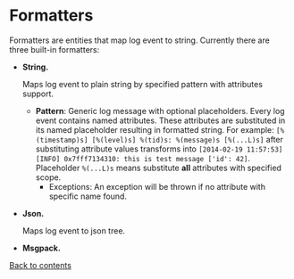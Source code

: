 # Formatters

Formatters are entities that map log event to string. Currently there are three built-in formatters:

 - **String.**

   Maps log event to plain string by specified pattern with attributes support.
   
   - **Pattern**: Generic log message with optional placeholders. Every log event contains named attributes. These attributes are substituted in its named placeholder resulting in formatted string. For example: `[%(timestamp)s] [%(level)s] %(tid)s: %(message)s [%(...L)s]` after substituting attribute values transforms into `[2014-02-19 11:57:53] [INFO] 0x7fff7134310: this is test message ['id': 42]`. Placeholder `%(...L)s` means substitute **all** attributes with specified scope.
     - Exceptions: An exception will be thrown if no attribute with specific name found.
   
 - **Json.**
 
   Maps log event to json tree.

 - **Msgpack.**

[Back to contents](contents.md)